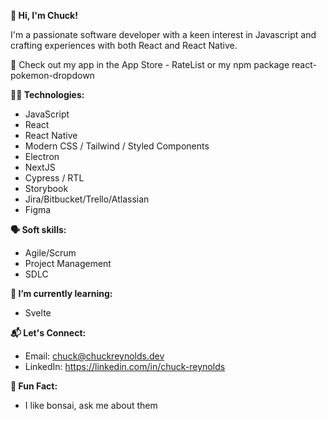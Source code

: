 <!--
**GUITARPLRC/guitarplrc** is a ✨ _special_ ✨ repository because its `README.md` (this file) appears on your GitHub profile.

Here are some ideas to get you started:

- 🔭 I’m currently working on ...
- 🌱 I’m currently learning ...
- 👯 I’m looking to collaborate on ...
- 🤔 I’m looking for help with ...
- 💬 Ask me about ...
- 📫 How to reach me: ...
- 😄 Pronouns: ...
- ⚡ Fun fact: ...
-->

**👋 Hi, I'm Chuck!**

I'm a passionate software developer with a keen interest in Javascript and crafting experiences with both React and React Native.

👀 Check out my app in the App Store - RateList or my npm package react-pokemon-dropdown

**🧑‍💻 Technologies:**

*  JavaScript
*  React
*  React Native
*  Modern CSS / Tailwind / Styled Components
*  Electron
*  NextJS
*  Cypress / RTL
*  Storybook
*  Jira/Bitbucket/Trello/Atlassian
*  Figma

**🗣️ Soft skills:**

* Agile/Scrum
* Project Management
* SDLC

**🌱 I’m currently learning:**

* Svelte

**📬 Let's Connect:**

*  Email: chuck@chuckreynolds.dev
*  LinkedIn: https://linkedin.com/in/chuck-reynolds

**🌳 Fun Fact:**

* I  like bonsai, ask me about them
